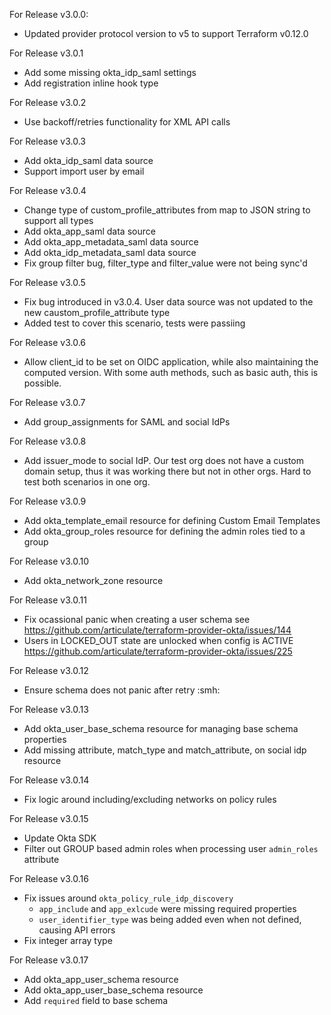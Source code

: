 For Release v3.0.0:

* Updated provider protocol version to v5 to support Terraform v0.12.0

For Release v3.0.1

* Add some missing okta_idp_saml settings
* Add registration inline hook type

For Release v3.0.2

* Use backoff/retries functionality for XML API calls

For Release v3.0.3

* Add okta_idp_saml data source
* Support import user by email

For Release v3.0.4

* Change type of custom_profile_attributes from map to JSON string to support all types
* Add okta_app_saml data source
* Add okta_app_metadata_saml data source
* Add okta_idp_metadata_saml data source
* Fix group filter bug, filter_type and filter_value were not being sync'd

For Release v3.0.5

* Fix bug introduced in v3.0.4. User data source was not updated to the new caustom_profile_attribute type
* Added test to cover this scenario, tests were passiing

For Release v3.0.6

* Allow client_id to be set on OIDC application, while also maintaining the computed version. With some auth methods, such as basic auth, this is possible.

For Release v3.0.7

* Add group_assignments for SAML and social IdPs

For Release v3.0.8

* Add issuer_mode to social IdP. Our test org does not have a custom domain setup, thus it was working there but not in other orgs. Hard to test both scenarios in one org.

For Release v3.0.9

* Add okta_template_email resource for defining Custom Email Templates
* Add okta_group_roles resource for defining the admin roles tied to a group

For Release v3.0.10

* Add okta_network_zone resource 

For Release v3.0.11

* Fix ocassional panic when creating a user schema see https://github.com/articulate/terraform-provider-okta/issues/144
* Users in LOCKED_OUT state are unlocked when config is ACTIVE https://github.com/articulate/terraform-provider-okta/issues/225

For Release v3.0.12

* Ensure schema does not panic after retry :smh:

For Release v3.0.13

* Add okta_user_base_schema resource for managing base schema properties
* Add missing attribute, match_type and match_attribute, on social idp resource

For Release v3.0.14

* Fix logic around including/excluding networks on policy rules

For Release v3.0.15

* Update Okta SDK
* Filter out GROUP based admin roles when processing user `admin_roles` attribute

For Release v3.0.16

* Fix issues around `okta_policy_rule_idp_discovery`
    * `app_include` and `app_exlcude` were missing required properties
    * `user_identifier_type` was being added even when not defined, causing API errors
* Fix integer array type

For Release v3.0.17

* Add okta_app_user_schema resource
* Add okta_app_user_base_schema resource
* Add `required` field to base schema

